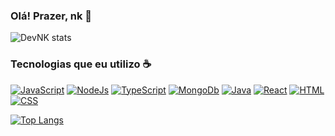 
### Olá! Prazer, nk 👋

![DevNK stats](https://github-readme-stats.vercel.app/api?username=nkdevz&show_icons=true&theme=dracula)

### Tecnologias que eu utilizo ☕

[![JavaScript](https://img.shields.io/badge/JavaScript-F7DF1E?style=for-the-badge&logo=javascript&logoColor=black)](https://https://www.javascript.com)
[![NodeJs](https://img.shields.io/badge/Node.js-43853D?style=for-the-badge&logo=node.js&logoColor=white)](https://nodejs.org)
[![TypeScript](https://img.shields.io/badge/TypeScript-007ACC?style=for-the-badge&logo=typescript&logoColor=white)](https://www.typescriptlang.org)
[![MongoDb](https://img.shields.io/badge/MongoDB-4EA94B?style=for-the-badge&logo=mongodb&logoColor=white)](https://mongodb.com)
[![Java](https://img.shields.io/badge/Java-ED8B00?style=for-the-badge&logo=java&logoColor=white)](https://java.com)
[![React](https://img.shields.io/badge/React-20232A?style=for-the-badge&logo=react&logoColor=61DAFB)](https://reactjs.org)
[![HTML](https://img.shields.io/badge/HTML5-E34F26?style=for-the-badge&logo=html5&logoColor=white)](https://developer.mozilla.org/en-US/docs/Web/HTML)
[![CSS](https://img.shields.io/badge/CSS3-1572B6?style=for-the-badge&logo=css3&logoColor=white)](https://developer.mozilla.org/en-US/docs/web/CSS)

[![Top Langs](https://github-readme-stats.vercel.app/api/top-langs/?username=nkdevz&layout=compact)](https://github.com/devnkx)

